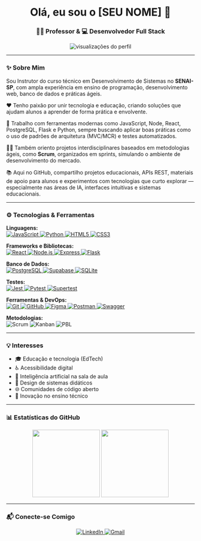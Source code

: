 <h1 align="center">Olá, eu sou o [SEU NOME] 👋</h1>
<h3 align="center">👨‍🏫 Professor & 💻 Desenvolvedor Full Stack</h3>

<p align="center">
  <img src="https://komarev.com/ghpvc/?username=[SEU_USERNAME_DO_GITHUB]&label=Profile%20views&color=0e75b6&style=flat" alt="visualizações do perfil" />
</p>

---

### ✨ Sobre Mim

<p align="left">
  Sou Instrutor do curso técnico em Desenvolvimento de Sistemas no <strong>SENAI-SP</strong>, com ampla experiência em ensino de programação, desenvolvimento web, banco de dados e práticas ágeis.
</p>

<p align="left">
  ❤️ Tenho paixão por unir tecnologia e educação, criando soluções que ajudam alunos a aprender de forma prática e envolvente.
</p>

<p align="left">
  🚀 Trabalho com ferramentas modernas como JavaScript, Node, React, PostgreSQL, Flask e Python, sempre buscando aplicar boas práticas como o uso de padrões de arquitetura (MVC/MCR) e testes automatizados.
</p>

<p align="left">
  🏃‍♂️ Também oriento projetos interdisciplinares baseados em metodologias ágeis, como <strong>Scrum</strong>, organizados em sprints, simulando o ambiente de desenvolvimento do mercado.
</p>

<p align="left">
  📚 Aqui no GitHub, compartilho projetos educacionais, APIs REST, materiais de apoio para alunos e experimentos com tecnologias que curto explorar — especialmente nas áreas de IA, interfaces intuitivas e sistemas educacionais.
</p>

---

### ⚙️ Tecnologias & Ferramentas

<p align="left">
  <strong>Linguagens:</strong><br>
  <a href="https://developer.mozilla.org/pt-BR/docs/Web/JavaScript">
    <img src="https://img.shields.io/badge/javascript-%23323330.svg?style=for-the-badge&logo=javascript&logoColor=%23F7DF1E" alt="JavaScript"/>
  </a>
  <a href="https://www.python.org/">
    <img src="https://img.shields.io/badge/python-3776AB?style=for-the-badge&logo=python&logoColor=white" alt="Python"/>
  </a>
  <a href="https://developer.mozilla.org/pt-BR/docs/Web/HTML">
    <img src="https://img.shields.io/badge/html5-%23E34F26.svg?style=for-the-badge&logo=html5&logoColor=white" alt="HTML5"/>
  </a>
  <a href="https://developer.mozilla.org/pt-BR/docs/Web/CSS">
    <img src="https://img.shields.io/badge/css3-%231572B6.svg?style=for-the-badge&logo=css3&logoColor=white" alt="CSS3"/>
  </a>
</p>

<p align="left">
  <strong>Frameworks e Bibliotecas:</strong><br>
  <a href="https://pt-br.reactjs.org/">
    <img src="https://img.shields.io/badge/react-%2320232a.svg?style=for-the-badge&logo=react&logoColor=%2361DAFB" alt="React"/>
  </a>
  <a href="https://nodejs.org/en/">
    <img src="https://img.shields.io/badge/node.js-339933?style=for-the-badge&logo=nodedotjs&logoColor=white" alt="Node.js"/>
  </a>
  <a href="https://expressjs.com/pt-br/">
    <img src="https://img.shields.io/badge/express.js-%23404d59.svg?style=for-the-badge&logo=express&logoColor=%2361DAFB" alt="Express"/>
  </a>
  <a href="https://flask.palletsprojects.com/">
    <img src="https://img.shields.io/badge/flask-%23000.svg?style=for-the-badge&logo=flask&logoColor=white" alt="Flask"/>
  </a>
</p>

<p align="left">
  <strong>Banco de Dados:</strong><br>
  <a href="https://www.postgresql.org/">
    <img src="https://img.shields.io/badge/postgresql-%23316192.svg?style=for-the-badge&logo=postgresql&logoColor=white" alt="PostgreSQL"/>
  </a>
  <a href="https://supabase.com/">
    <img src="https://img.shields.io/badge/Supabase-3ECF8E?style=for-the-badge&logo=supabase&logoColor=white" alt="Supabase"/>
  </a>
  <a href="https://www.sqlite.org/index.html">
    <img src="https://img.shields.io/badge/sqlite-%2307405e.svg?style=for-the-badge&logo=sqlite&logoColor=white" alt="SQLite"/>
  </a>
</p>

<p align="left">
  <strong>Testes:</strong><br>
  <a href="https://jestjs.io/pt-BR/">
    <img src="https://img.shields.io/badge/Jest-C21325?style=for-the-badge&logo=jest&logoColor=white" alt="Jest"/>
  </a>
  <a href="https://docs.pytest.org/en/7.1.x/">
    <img src="https://img.shields.io/badge/pytest-%230a9edc.svg?style=for-the-badge&logo=pytest&logoColor=white" alt="Pytest"/>
  </a>
  <a href="https://github.com/visionmedia/supertest">
    <img src="https://img.shields.io/badge/Supertest-3776AB?style=for-the-badge&logoColor=white" alt="Supertest"/>
  </a>
</p>

<p align="left">
  <strong>Ferramentas & DevOps:</strong><br>
  <a href="https://git-scm.com/">
    <img src="https://img.shields.io/badge/git-%23F05033.svg?style=for-the-badge&logo=git&logoColor=white" alt="Git"/>
  </a>
  <a href="https://github.com/">
    <img src="https://img.shields.io/badge/github-%23121011.svg?style=for-the-badge&logo=github&logoColor=white" alt="GitHub"/>
  </a>
  <a href="https://www.figma.com/">
    <img src="https://img.shields.io/badge/figma-%23F24E1E.svg?style=for-the-badge&logo=figma&logoColor=white" alt="Figma"/>
  </a>
  <a href="https://www.postman.com/">
    <img src="https://img.shields.io/badge/postman-FF6C37?style=for-the-badge&logo=postman&logoColor=white" alt="Postman"/>
  </a>
  <a href="https://swagger.io/">
    <img src="https://img.shields.io/badge/Swagger-85EA2D?style=for-the-badge&logo=swagger&logoColor=black" alt="Swagger"/>
  </a>
</p>

<p align="left">
  <strong>Metodologias:</strong><br>
  <img src="https://img.shields.io/badge/Scrum-0078D4.svg?style=for-the-badge" alt="Scrum"/>
  <img src="https://img.shields.io/badge/Kanban-7B61FF.svg?style=for-the-badge" alt="Kanban"/>
  <img src="https://img.shields.io/badge/PBL (Aprendizagem Baseada em Projetos)-F7B900.svg?style=for-the-badge" alt="PBL"/>
</p>

---

### 💡 Interesses

<ul>
  <li>🎓 Educação e tecnologia (EdTech)</li>
  <li>♿ Acessibilidade digital</li>
  <li>🤖 Inteligência artificial na sala de aula</li>
  <li>📐 Design de sistemas didáticos</li>
  <li>🌐 Comunidades de código aberto</li>
  <li>🚀 Inovação no ensino técnico</li>
</ul>

---

### 📊 Estatísticas do GitHub

<p align="center">
  <img height="180em" src="https://github-readme-stats.vercel.app/api?username=[SEU_USERNAME_DO_GITHUB]&show_icons=true&theme=merko&include_all_commits=true&count_private=true"/>
  <img height="180em" src="https://github-readme-stats.vercel.app/api/top-langs/?username=[SEU_USERNAME_DO_GITHUB]&layout=compact&langs_count=8&theme=merko"/>
</p>

---

### 📬 Conecte-se Comigo

<p align="center">
  <a href="https://linkedin.com/in/[SEU_LINKEDIN]" target="_blank">
    <img src="https://img.shields.io/badge/linkedin-%230077B5.svg?style=for-the-badge&logo=linkedin&logoColor=white" alt="LinkedIn"/>
  </a>
  <a href="mailto:[SEU_EMAIL]" target="_blank">
    <img src="https://img.shields.io/badge/gmail-%23D14836.svg?style=for-the-badge&logo=gmail&logoColor=white" alt="Gmail"/>
  </a>
</p>


